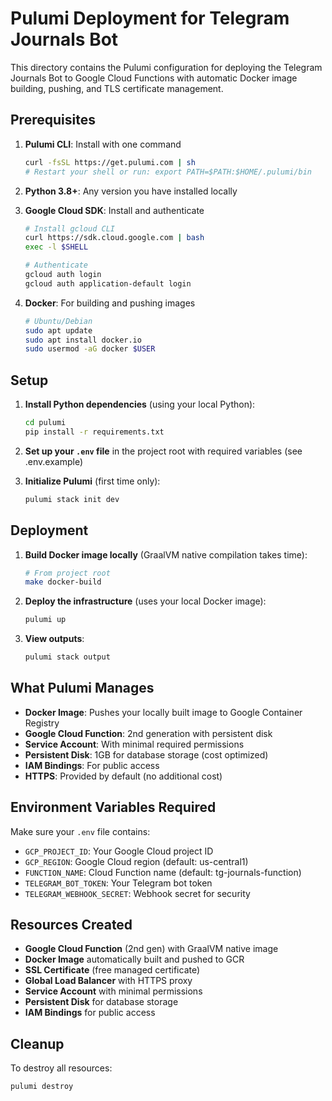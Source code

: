 # Pulumi Deployment for Telegram Journals Bot

This directory contains the Pulumi configuration for deploying the Telegram Journals Bot to Google Cloud Functions with automatic Docker image building, pushing, and TLS certificate management.

## Prerequisites

1. **Pulumi CLI**: Install with one command
   ```bash
   curl -fsSL https://get.pulumi.com | sh
   # Restart your shell or run: export PATH=$PATH:$HOME/.pulumi/bin
   ```

2. **Python 3.8+**: Any version you have installed locally

3. **Google Cloud SDK**: Install and authenticate
   ```bash
   # Install gcloud CLI
   curl https://sdk.cloud.google.com | bash
   exec -l $SHELL
   
   # Authenticate
   gcloud auth login
   gcloud auth application-default login
   ```

4. **Docker**: For building and pushing images
   ```bash
   # Ubuntu/Debian
   sudo apt update
   sudo apt install docker.io
   sudo usermod -aG docker $USER
   ```

## Setup

1. **Install Python dependencies** (using your local Python):
   ```bash
   cd pulumi
   pip install -r requirements.txt
   ```

2. **Set up your `.env` file** in the project root with required variables (see .env.example)

3. **Initialize Pulumi** (first time only):
   ```bash
   pulumi stack init dev
   ```

## Deployment

1. **Build Docker image locally** (GraalVM native compilation takes time):
   ```bash
   # From project root
   make docker-build
   ```

2. **Deploy the infrastructure** (uses your local Docker image):
   ```bash
   pulumi up
   ```

3. **View outputs**:
   ```bash
   pulumi stack output
   ```

## What Pulumi Manages

- **Docker Image**: Pushes your locally built image to Google Container Registry
- **Google Cloud Function**: 2nd generation with persistent disk
- **Service Account**: With minimal required permissions
- **Persistent Disk**: 1GB for database storage (cost optimized)
- **IAM Bindings**: For public access
- **HTTPS**: Provided by default (no additional cost)

## Environment Variables Required

Make sure your `.env` file contains:
- `GCP_PROJECT_ID`: Your Google Cloud project ID
- `GCP_REGION`: Google Cloud region (default: us-central1)
- `FUNCTION_NAME`: Cloud Function name (default: tg-journals-function)
- `TELEGRAM_BOT_TOKEN`: Your Telegram bot token
- `TELEGRAM_WEBHOOK_SECRET`: Webhook secret for security

## Resources Created

- **Google Cloud Function** (2nd gen) with GraalVM native image
- **Docker Image** automatically built and pushed to GCR
- **SSL Certificate** (free managed certificate)
- **Global Load Balancer** with HTTPS proxy
- **Service Account** with minimal permissions
- **Persistent Disk** for database storage
- **IAM Bindings** for public access

## Cleanup

To destroy all resources:
```bash
pulumi destroy
```

